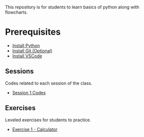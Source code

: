 This repository is for students to learn basics of python along with flowcharts.

# Prerequisites

- [Install Python](https://www.python.org/downloads/release/python-3130/)
- [Install Git (Optional)](https://git-scm.com/downloads)
- [Install VSCode](https://code.visualstudio.com/)

## Sessions

Codes related to each session of the class.

- [Session 1 Codes](https://github.com/hayyaun/kids/sessions/session-1.ipynb)

## Exercises

Leveled exercises for students to practice.

- [Exercise 1 - Calculator](https://github.com/hayyaun/kids/exercises/exercise-1.py)
